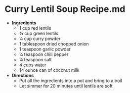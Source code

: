 # Curry Lentil Soup Recipe.md

- **Ingredients**
  - 1 cup red lentils
  - ¾ cup green lentils
  - ¼ cup curry powder
  - 1 tablespoon dried chopped onion
  - 1 teaspoon garlic powder
  - ¼ teaspoon chili pepper
  - ¼ teaspoon salt
  - 4 cups water
  - 14 ounce can of coconut milk
- **Directions**
  - Put all the ingredients into a pot and bring to a boil
  - Let simmer for 20 minutes until lentils are soft
